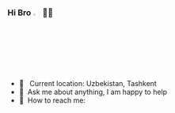 ### Hi Bro <img src="https://media.giphy.com/media/hvRJCLFzcasrR4ia7z/giphy.gif" width="3%"> 👨‍💻


<!-- <code><img src="https://www.nicepng.com/png/full/377-3771906_sass-sass-sass-sass-logo-white-png.png" width="30px"></code> -->
<!--<code><img src="https://cdn.freebiesupply.com/logos/large/2x/react-1-logo-black-and-white.png" width="30px"></code>
<code><img src="https://cdn.freebiesupply.com/logos/large/2x/redux-logo-black-and-white.png" width="30px"></code>
<code><img src="https://cdn.freebiesupply.com/logos/large/2x/material-ui-logo-black-and-white.png" width="30px"></code>
<code><img src="https://ui-lib.com/blog/wp-content/uploads/2021/12/nextjs-boilerplate-logo.png" width="30px"></code>
<code><img src="https://cdn.freebiesupply.com/logos/large/2x/graphql-logo-black-and-white.png" width="30px"></code>

<br /> -->

- 📍 &nbsp; Current location: Uzbekistan, Tashkent
- 📝&nbsp; Ask me about anything, I am happy to help
- 📨&nbsp; How to reach me: 
